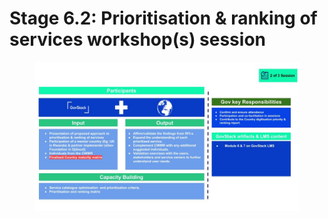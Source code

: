 # Stage 6.2: Prioritisation & ranking of services workshop(s) session

<figure><img src="../../.gitbook/assets/Copy of version0.5Country Engagement Journey.pptx (7).jpg" alt=""><figcaption></figcaption></figure>
